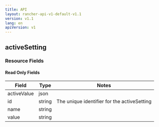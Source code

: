 ```yaml
---
title: API
layout: rancher-api-v1-default-v1.1
version: v1.1
lang: en
apiVersion: v1
---
```


## activeSetting



### Resource Fields


#### Read Only Fields

Field | Type   | Notes
---|---|---
activeValue | json  | 
id | string  | The unique identifier for the activeSetting
name | string  | 
value | string  | 


<br>
